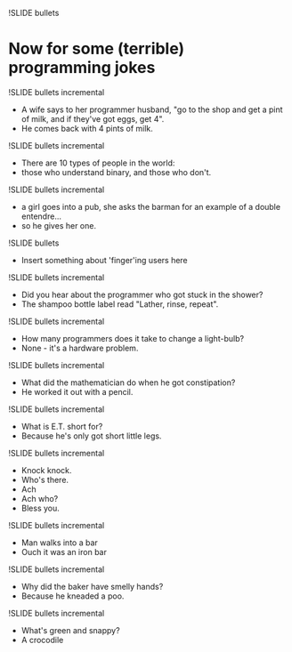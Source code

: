 !SLIDE bullets
# Now for some (terrible) programming jokes #

!SLIDE bullets incremental
* A wife says to her programmer husband, "go to the shop and get a pint of milk, and if they've got eggs, get 4".
* He comes back with 4 pints of milk.

!SLIDE bullets incremental
* There are 10 types of people in the world:
* those who understand binary, and those who don't.

!SLIDE bullets incremental
* a girl goes into a pub, she asks the barman for an example of a double entendre...
* so he gives her one.

!SLIDE bullets
* Insert something about 'finger'ing users here

!SLIDE bullets incremental
* Did you hear about the programmer who got stuck in the shower? 
* The shampoo bottle label read "Lather, rinse, repeat". 

!SLIDE bullets incremental
* How many programmers does it take to change a light-bulb?
* None - it's a hardware problem. 

!SLIDE bullets incremental
* What did the mathematician do when he got constipation? 
* He worked it out with a pencil. 

!SLIDE bullets incremental
* What is E.T. short for?
* Because he's only got short little legs.

!SLIDE bullets incremental
* Knock knock.
* Who's there.
* Ach
* Ach who?
* Bless you.

!SLIDE bullets incremental
* Man walks into a bar
* Ouch it was an iron bar

!SLIDE bullets incremental
* Why did the baker have smelly hands?
* Because he kneaded a poo.

!SLIDE bullets incremental
* What's green and snappy?
* A crocodile
